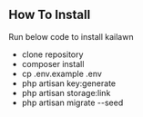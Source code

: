 ## How To Install

Run below code to install kailawn

- clone repository
- composer install
- cp .env.example .env
- php artisan key:generate
- php artisan storage:link
- php artisan migrate --seed
